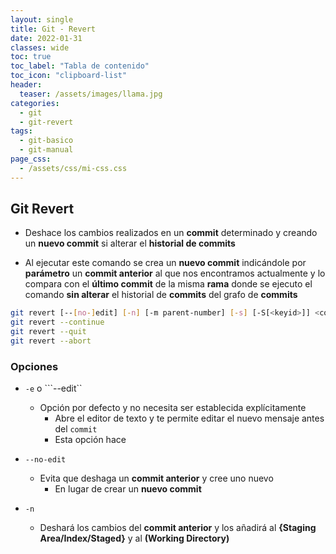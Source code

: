 ```yaml
---
layout: single
title: Git - Revert
date: 2022-01-31
classes: wide
toc: true
toc_label: "Tabla de contenido"
toc_icon: "clipboard-list"
header:
  teaser: /assets/images/llama.jpg
categories:
  - git
  - git-revert
tags:
  - git-basico
  - git-manual
page_css: 
  - /assets/css/mi-css.css
---
```


## Git Revert

* Deshace los cambios realizados en un **commit** determinado y creando un **nuevo commit** si alterar el **historial de commits**

* Al ejecutar este comando se crea un **nuevo commit** indicándole por **parámetro** un **commit anterior** al que nos encontramos actualmente y lo compara con el **último commit** de la misma **rama** donde se ejecuto el comando **sin alterar** el historial de **commits** del grafo de **commits**

```bash
git revert [--[no-]edit] [-n] [-m parent-number] [-s] [-S[<keyid>]] <commit>…
git revert --continue
git revert --quit
git revert --abort
```

### Opciones

* ``-e`` o ```--edit``
  * Opción por defecto y no necesita ser establecida explícitamente
    * Abre el editor de texto y te permite editar el nuevo mensaje antes del ``commit``
    * Esta opción hace

* ``--no-edit``
  * Evita que deshaga un **commit anterior** y cree uno nuevo
    * En lugar de crear un **nuevo commit**

* ``-n``
  * Deshará los cambios del **commit anterior** y los añadirá al **{Staging Area/Index/Staged}** y al **(Working Directory)**
